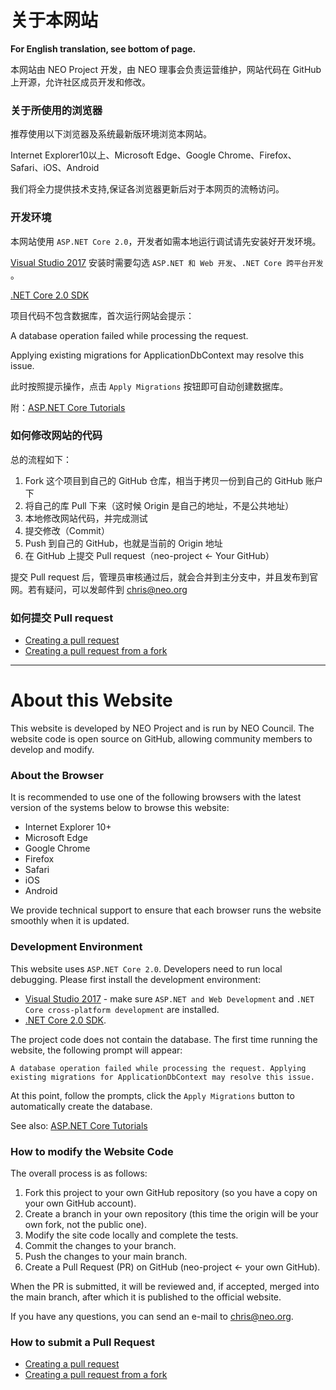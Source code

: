 # 关于本网站 

**For English translation, see bottom of page.**

本网站由 NEO Project 开发，由 NEO 理事会负责运营维护，网站代码在 GitHub 上开源，允许社区成员开发和修改。

### 关于所使用的浏览器

推荐使用以下浏览器及系统最新版环境浏览本网站。

Internet Explorer10以上、Microsoft Edge、Google Chrome、Firefox、Safari、iOS、Android

我们将全力提供技术支持,保证各浏览器更新后对于本网页的流畅访问。

### 开发环境

本网站使用 `ASP.NET Core 2.0`，开发者如需本地运行调试请先安装好开发环境。

[Visual Studio 2017](https://www.visualstudio.com) 安装时需要勾选 `ASP.NET 和 Web 开发`、`.NET Core 跨平台开发` 。

[.NET Core 2.0 SDK](https://www.microsoft.com/net/core)

项目代码不包含数据库，首次运行网站会提示：

A database operation failed while processing the request.

Applying existing migrations for ApplicationDbContext may resolve this issue.

此时按照提示操作，点击 `Apply Migrations` 按钮即可自动创建数据库。

附：[ASP.NET Core Tutorials](https://docs.microsoft.com/en-us/aspnet/core/)

### 如何修改网站的代码

总的流程如下：

1. Fork 这个项目到自己的 GitHub 仓库，相当于拷贝一份到自己的 GitHub 账户下
2. 将自己的库 Pull 下来（这时候 Origin 是自己的地址，不是公共地址）
3. 本地修改网站代码，并完成测试
4. 提交修改（Commit）
5. Push 到自己的 GitHub，也就是当前的 Origin 地址
6. 在 GitHub 上提交 Pull request（neo-project ← Your GitHub）

提交 Pull request 后，管理员审核通过后，就会合并到主分支中，并且发布到官网。若有疑问，可以发邮件到 [chris@neo.org](mailto:chris@neo.org)

### 如何提交 Pull request

- [Creating a pull request](https://help.github.com/articles/creating-a-pull-request/)
- [Creating a pull request from a fork](https://help.github.com/articles/creating-a-pull-request-from-a-fork/)

---
# About this Website

This website is developed by NEO Project and is run by NEO Council. The website code is open source on GitHub, allowing community members to develop and modify.

### About the Browser

It is recommended to use one of the following browsers with the latest version of the systems below to browse this website:
- Internet Explorer 10+
- Microsoft Edge
- Google Chrome
- Firefox
- Safari
- iOS
- Android

We provide technical support to ensure that each browser runs the website smoothly when it is updated.

### Development Environment

This website uses `ASP.NET Core 2.0`. Developers need to run local debugging. Please first install the development environment:
- [Visual Studio 2017](https://www.visualstudio.com) - make sure `ASP.NET and Web Development` and `.NET Core cross-platform development` are installed.
- [.NET Core 2.0 SDK](https://www.microsoft.com/net/core).

The project code does not contain the database. The first time running the website, the following prompt will appear:

`A database operation failed while processing the request.
Applying existing migrations for ApplicationDbContext may resolve this issue.`

At this point, follow the prompts, click the `Apply Migrations` button to automatically create the database.

See also: [ASP.NET Core Tutorials](https://docs.microsoft.com/en-us/aspnet/core/)

### How to modify the Website Code

The overall process is as follows:
1. Fork this project to your own GitHub repository (so you have a copy on your own GitHub account).
2. Create a branch in your own repository (this time the origin will be your own fork, not the public one).
3. Modify the site code locally and complete the tests.
4. Commit the changes to your branch.
5. Push the changes to your main branch.
6. Create a Pull Request (PR) on GitHub (neo-project ← your own GitHub).

When the PR is submitted, it will be reviewed and, if accepted, merged into the main branch, after which it is published to the official website.

If you have any questions, you can send an e-mail to [chris@neo.org](mailto:chris@neo.org).

### How to submit a Pull Request

- [Creating a pull request](https://help.github.com/articles/creating-a-pull-request/)
- [Creating a pull request from a fork](https://help.github.com/articles/creating-a-pull-request-from-a-fork/)
